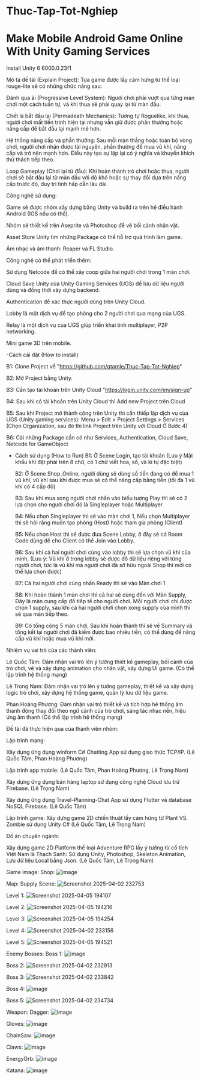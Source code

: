 # Thuc-Tap-Tot-Nghiep
# Make Mobile Android Game Online With Unity Gaming Services

Install Unity 6 6000.0.23f1

Mô tả đề tài (Explain Project):
Tựa game được lấy cảm hứng từ thể loại rouge-lite sẽ có những chức năng sau:

Đánh qua ải (Progressive Level System): Người chơi phải vượt qua từng màn chơi một cách tuần tự, và khi thua sẽ phải quay lại từ màn đầu.

Chết là bắt đầu lại (Permadeath Mechanics): Tương tự Roguelike, khi thua, người chơi mất tiến trình hiện tại nhưng vẫn giữ được phần thưởng hoặc nâng cấp để bắt đầu lại mạnh mẽ hơn.

Hệ thống nâng cấp và phần thưởng: Sau mỗi màn thắng hoặc toàn bộ vòng chơi, người chơi nhận được tài nguyên, phần thưởng để mua vũ khí, nâng cấp và trở nên mạnh hơn. Điều này tạo sự lặp lại có ý nghĩa và khuyến khích thử thách tiếp theo.

Loop Gameplay (Chơi lại từ đầu): Khi hoàn thành trò chơi hoặc thua, người chơi sẽ bắt đầu lại từ màn đầu với độ khó hoặc sự thay đổi dựa trên nâng cấp trước đó, duy trì tính hấp dẫn lâu dài.

Công nghệ sử dụng:

Game sẽ được nhóm xây dựng bằng Unity và build ra trên hệ điều hành Android (IOS nếu có thể).

Nhóm sẽ thiết kế trên Aseprite và Photoshop để vẽ bối cảnh nhân vật.

Asset Store Unity tìm những Package có thể hỗ trợ quá trình làm game.

Âm nhạc và âm thanh: Reaper và FL Studio.

Công nghệ có thể phát triển thêm:

Sử dụng Netcode để có thể xây coop giữa hai người chơi trong 1 màn chơi.

Cloud Save Unity của Unity Gaming Services (UGS) để lưu dữ liệu người dùng và đồng thời xây dựng backend.

Authentication để xác thực người dùng trên Unity Cloud.

Lobby là một dịch vụ để tạo phòng cho 2 người chơi qua mạng của UGS.

Relay là một dịch vụ của UGS giúp triển khai tính multiplayer, P2P networking.

Mini game 3D trên mobile.

-Cách cài đặt (How to install)

B1: Clone Project về "https://github.com/qtamle/Thuc-Tap-Tot-Nghiep"

B2: Mở Project bằng Unity.

B3: Cần tạo tài khoản trên Unity Cloud "https://login.unity.com/en/sign-up" 

B4: Sau khi có tài khoản trên Unity Cloud thì Add new Project trên Cloud

B5: Sau khi Project mở thành công trên Unity thì cần thiếp lập dịch vụ của UGS (Unity gaming services): Menu > Edit > Project Settings > Services (Chọn Organization, sau đó thì link Project trên Unity với Cloud Ở Bước 4)

B6: Cài những Package cần có như Services, Authentication, Cloud Save, Netcode for GameObject

- Cách sử dụng (How to Run)
  B1: Ở Scene Login, tạo tài khoản (Lưu ý Mật khẩu khi đặt phải trên 8 chữ, có 1 chữ viết hoa, số, và kí tự đặc biệt)
  
  B2: Ở Scene Shop_Online, người dùng sẽ dùng số tiền đang có để mua 1 vũ khí, vũ khí sau khi được mua sẽ có thể nâng cấp bằng tiền (tối đa 1 vũ khí có 4 cấp độ)
  
  B3: Sau khi mua xong người chơi nhấn vào biểu tượng Play thì sẽ có 2 lựa chọn cho người chơi đó là Singleplayer hoặc Multiplayer
  
  B4: Nếu chọn Singleplayer thì sẽ vào màn chơi 1, Nếu chọn Multiplayer thì sẽ hỏi rằng muốn tạo phòng (Host) hoặc tham gia phòng (Client)
  
  B5: Nếu chọn Host thì sẽ được đưa Scene Lobby, ở đây sẽ có Room Code dùng để cho Client có thể Join vào Lobby.
  
  B6: Sau khi cả hai người chơi cùng vào lobby thì sẽ lựa chọn vũ khí của mình, (Lưu ý: Vũ khí ở trong lobby sẽ được đổ dữ liệu riêng với từng người chơi, tức là vũ khí mà người chơi đã sỡ hữu ngoài Shop thì mới có thể lựa chọn được)
  
  B7: Cả hai người chơi cùng nhấn Ready thì sẽ vào Màn chơi 1
  
  B8: Khi hoàn thành 1 màn chơi thì cả hai sẽ cùng đến với Màn Supply, Đây là màn cung cấp đồ tiếp tế cho người chơi. Mỗi người chơi chỉ được chọn 1 supply, sau khi cả hai người chơi chọn xong supply của mình thì sẽ qua màn tiếp theo.
  
  B9: Có tổng cộng 5 màn chơi, Sau khi hoàn thành thì sẽ về Summary và tổng kết lại người chơi đã kiếm được bao nhiêu tiền, có thể dùng để nâng cấp vũ khí hoặc mua vũ khí mới.
  
Nhiệm vụ vai trò của các thành viên:

Lê Quốc Tâm: Đảm nhận vai trò lên ý tưởng thiết kế gameplay, bối cảnh của trò chơi, vẽ và xây dựng animation cho nhân vật, xây dựng UI game. 
(Có thể lập trình hệ thống mạng)

Lê Trọng Nam: Đảm nhận vai trò lên ý tưởng gameplay, thiết kế và xây dựng logic trò chơi, xây dựng hệ thống game, quản lý lưu dữ liệu game.

Phan Hoàng Phương: Đảm nhận vai trò thiết kế và tích hợp hệ thống âm thanh động thay đổi theo ngữ cảnh của trò chơi, sáng tác nhạc nền, hiệu ứng âm thanh 
(Có thể lập trình hệ thống mạng)

Đề tài đã thực hiện qua của thành viên nhóm:

Lập trình mạng: 

Xây dựng ứng dụng winform C# Chatting App sử dụng giao thức TCP/IP. (Lê Quốc Tâm, Phan Hoàng Phương)

Lập trình app mobile: (Lê Quốc Tâm, Phan Hoàng Phương, Lê Trọng Nam)

Xây dựng ứng dụng bán hàng laptop sử dụng công nghệ Cloud lưu trữ Firebase. (Lê Trọng Nam)

Xây dựng ứng dụng Travel-Planning-Chat App sử dụng Flutter và database NoSQL Firebase. (Lê Quốc Tâm)

Lập trình game: Xây dựng game 2D chiến thuật lấy cảm hứng từ Plant VS. Zombie sử dụng Unity C# (Lê Quốc Tâm, Lê Trọng Nam)

Đồ án chuyên ngành:

Xây dựng game 2D Platform thể loại Adventure RPG lấy ý tưởng từ cổ tích Việt Nam là Thạch Sanh: Sử dụng Unity, Photoshop, Skeleton Animation, Lưu dữ liệu Local bằng Json. 
(Lê Quốc Tâm, Lê Trọng Nam)


Game image:
Shop:
![image](https://github.com/user-attachments/assets/374ff491-289f-4f1e-96d9-0a6b45c21e7f)

Map:
Supply Scene:
![Screenshot 2025-04-02 232753](https://github.com/user-attachments/assets/fd91fc6a-febc-480d-b36e-46ac57db2b63)

Level 1:
![Screenshot 2025-04-05 194107](https://github.com/user-attachments/assets/0373c1b2-e640-4747-a1a5-28f6c90ddd85)

Level 2: 
![Screenshot 2025-04-05 194216](https://github.com/user-attachments/assets/04deade8-c0e5-4b66-9db0-e3dcda4c2cff)

Level 3: 
![Screenshot 2025-04-05 194254](https://github.com/user-attachments/assets/a2c0cca8-061f-49eb-9002-31a8712f16c3)

Level 4: 
![Screenshot 2025-04-02 233156](https://github.com/user-attachments/assets/6017d9c1-ae97-4f10-b611-ee72567a6e0d)

Level 5: 
![Screenshot 2025-04-05 194521](https://github.com/user-attachments/assets/87389289-bc3a-46cb-965d-17301070c7e4)


Enemy Bosses:
Boss 1:
![image](https://github.com/user-attachments/assets/5c6e455d-6cfe-4e67-8a8e-e3f22c6ac904)

Boss 2:
![Screenshot 2025-04-02 232913](https://github.com/user-attachments/assets/1855a854-7ed8-4dc1-804d-89584a5acfc7)

Boss 3:
![Screenshot 2025-04-02 233842](https://github.com/user-attachments/assets/c3ad4018-6198-4b5b-989f-57cd8f76ddbe)

Boss 4:
![image](https://github.com/user-attachments/assets/76cbc08e-db5c-4d38-9ddc-ffedf0e47cad)

Boss 5:
![Screenshot 2025-04-02 234734](https://github.com/user-attachments/assets/3c2a5cfa-5e49-48ee-909b-c4ccb374ffbe)

Weapon:
Dagger:
![image](https://github.com/user-attachments/assets/41136ca8-8a52-4cf1-96c5-5f6c2a23292d)

Gloves:
![image](https://github.com/user-attachments/assets/c76d274c-d5ae-4dc0-ab3f-9e0f3b4e50f7)

ChainSaw:
![image](https://github.com/user-attachments/assets/7e1a02fa-ed93-43b6-9dc6-90430dce107d)

Claws:
![image](https://github.com/user-attachments/assets/f20a36a4-71ad-4ad4-89d3-8e004585f1a5)

EnergyOrb:
![image](https://github.com/user-attachments/assets/3e603d55-9e85-426d-b7d7-3b64da535d9d)

Katana:
![image](https://github.com/user-attachments/assets/b4416b2b-5a1b-4ccb-b5a7-58b46861d50e)
